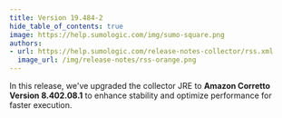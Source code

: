 ```yaml
---
title: Version 19.484-2
hide_table_of_contents: true
image: https://help.sumologic.com/img/sumo-square.png
authors:
- url: https://help.sumologic.com/release-notes-collector/rss.xml
  image_url: /img/release-notes/rss-orange.png
---
```


In this release, we've upgraded the collector JRE to **Amazon Corretto Version 8.402.08.1** to enhance stability and optimize performance for faster execution.
